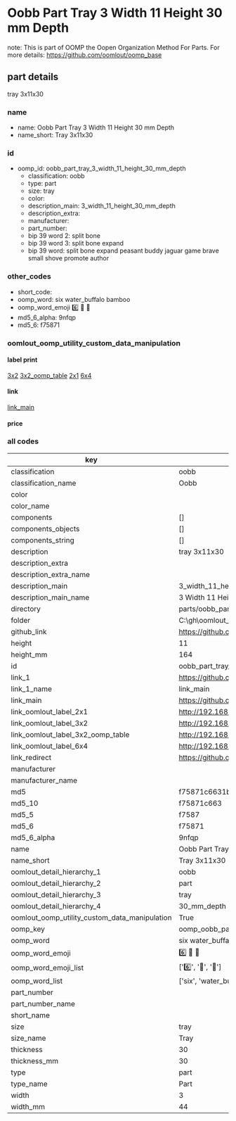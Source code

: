 # Oobb Part Tray 3 Width 11 Height 30 mm Depth  

note: This is part of OOMP the Oopen Organization Method For Parts. For more details: https://github.com/oomlout/oomp_base

##  part details
  



tray 3x11x30



### name
* name: Oobb Part Tray 3 Width 11 Height 30 mm Depth
* name_short: Tray 3x11x30 
### id
* oomp_id: oobb_part_tray_3_width_11_height_30_mm_depth
  * classification: oobb
  * type: part
  * size: tray
  * color: 
  * description_main: 3_width_11_height_30_mm_depth
  * description_extra: 
  * manufacturer: 
  * part_number: 
  * bip 39 word 2: split bone
  * bip 39 word 3: split bone expand
  * bip 39 word: split bone expand peasant buddy jaguar game brave small shove promote author

### other_codes
* short_code: 
* oomp_word: six water_buffalo bamboo
* oomp_word_emoji :six: :water_buffalo: :bamboo:
* md5_6_alpha: 9nfqp
* md5_6: f75871






### oomlout_oomp_utility_custom_data_manipulation
#### label print
[3x2](http://192.168.1.245:1112/?label=oomp%209nfqp)
[3x2_oomp_table](http://192.168.1.108:1112/?label=oomp%209nfqp)
[2x1](http://192.168.1.242:1112/?label=oomp%209nfqp)
[6x4](http://192.168.1.55:1112/?label=oomp%209nfqp)    

#### link

[link_main](https://github.com/oomlout/oomlout_oobb_version_4_generated_parts/tree/main/navigation_oomp/oobb/part/tray/3_width_11_height_30_mm_depth/part)                              

#### price







### all codes 
| key | value |  
| --- | --- |  
| classification | oobb |  
| classification_name | Oobb |  
| color |  |  
| color_name |  |  
| components | [] |  
| components_objects | [] |  
| components_string | [] |  
| description | tray 3x11x30 |  
| description_extra |  |  
| description_extra_name |  |  
| description_main | 3_width_11_height_30_mm_depth |  
| description_main_name | 3 Width 11 Height 30 mm Depth |  
| directory | parts/oobb_part_tray_3_width_11_height_30_mm_depth |  
| folder | C:\gh\oomlout_oobb_version_4_generated_parts\parts\oobb_part_tray_3_width_11_height_30_mm_depth |  
| github_link | https://github.com/oomlout/oomlout_oomp_part_src/tree/main/parts/oobb_part_tray_3_width_11_height_30_mm_depth |  
| height | 11 |  
| height_mm | 164 |  
| id | oobb_part_tray_3_width_11_height_30_mm_depth |  
| link_1 | https://github.com/oomlout/oomlout_oobb_version_4_generated_parts/tree/main/navigation_oomp/oobb/part/tray/3_width_11_height_30_mm_depth/part |  
| link_1_name | link_main |  
| link_main | https://github.com/oomlout/oomlout_oobb_version_4_generated_parts/tree/main/navigation_oomp/oobb/part/tray/3_width_11_height_30_mm_depth/part |  
| link_oomlout_label_2x1 | http://192.168.1.242:1112/?label=oomp%209nfqp |  
| link_oomlout_label_3x2 | http://192.168.1.245:1112/?label=oomp%209nfqp |  
| link_oomlout_label_3x2_oomp_table | http://192.168.1.108:1112/?label=oomp%209nfqp |  
| link_oomlout_label_6x4 | http://192.168.1.55:1112/?label=oomp%209nfqp |  
| link_redirect | https://github.com/oomlout/oomlout_oobb_version_4_generated_parts/tree/main/parts/oobb_tray_03_11_30 |  
| manufacturer |  |  
| manufacturer_name |  |  
| md5 | f75871c6631b4be5dc8eba22a0465691 |  
| md5_10 | f75871c663 |  
| md5_5 | f7587 |  
| md5_6 | f75871 |  
| md5_6_alpha | 9nfqp |  
| name | Oobb Part Tray 3 Width 11 Height 30 mm Depth |  
| name_short | Tray 3x11x30  |  
| oomlout_detail_hierarchy_1 | oobb |  
| oomlout_detail_hierarchy_2 | part |  
| oomlout_detail_hierarchy_3 | tray |  
| oomlout_detail_hierarchy_4 | 30_mm_depth |  
| oomlout_oomp_utility_custom_data_manipulation | True |  
| oomp_key | oomp_oobb_part_tray_3_width_11_height_30_mm_depth |  
| oomp_word | six water_buffalo bamboo |  
| oomp_word_emoji | :six: :water_buffalo: :bamboo: |  
| oomp_word_emoji_list | [':six:', ':water_buffalo:', ':bamboo:'] |  
| oomp_word_list | ['six', 'water_buffalo', 'bamboo'] |  
| part_number |  |  
| part_number_name |  |  
| short_name |  |  
| size | tray |  
| size_name | Tray |  
| thickness | 30 |  
| thickness_mm | 30 |  
| type | part |  
| type_name | Part |  
| width | 3 |  
| width_mm | 44 |  
